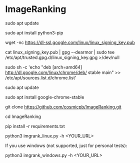 # ImageRanking

sudo apt update

sudo apt install python3-pip

wget -nc https://dl-ssl.google.com/linux/linux_signing_key.pub 

cat linux_signing_key.pub | gpg --dearmor | sudo tee /etc/apt/trusted.gpg.d/linux_signing_key.gpg  >/dev/null 

sudo sh -c 'echo "deb [arch=amd64] http://dl.google.com/linux/chrome/deb/ stable main" >> /etc/apt/sources.list.d/chrome.list' 

sudo apt update 

sudo apt install google-chrome-stable 

git clone https://github.com/cosmicpb/ImageRanking.git

cd ImageRanking

pip install -r requirements.txt

python3 imgrank_linux.py -h <YOUR_URL>


If you use windows (not supported, just for personal tests):

python3 imgrank_windows.py -h <YOUR_URL>

